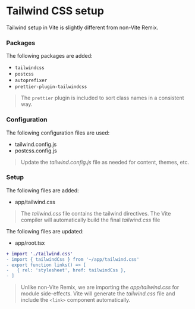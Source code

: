 # Tailwind CSS setup

Tailwind setup in Vite is slightly different from non-Vite Remix.

### Packages

The following packages are added:

- `tailwindcss`
- `postcss`
- `autoprefixer`
- `prettier-plugin-tailwindcss`

> The `prettier` plugin is included to sort class names in a consistent way.

### Configuration

The following configuration files are used:

- tailwind.config.js
- postcss.config.js

> Update the _tailwind.config.js_ file as needed for content, themes, etc.

### Setup

The following files are added:

- app/tailwind.css

> The _tailwind.css_ file contains the tailwind directives. The Vite compiler
> will automatically build the final _tailwind.css_ file

The following files are updated:

- app/root.tsx

```diff
+ import './tailwind.css'
- import { tailwindCss } from '~/app/tailwind.css'
- export function links() => [
-   { rel: 'stylesheet', href: tailwindCss },
- ]
```

> Unlike non-Vite Remix, we are importing the _app/tailwind.css_ for module
> side-effects. Vite will generate the _tailwind.css_ file and include the `<link>`
> component automatically.
